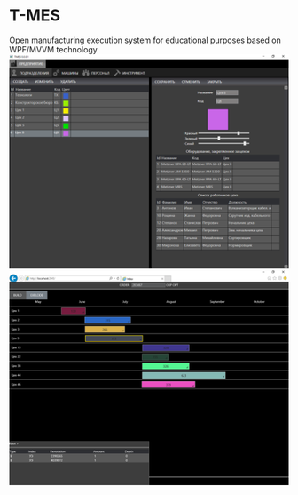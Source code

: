 # T-MES
Open manufacturing execution system for educational purposes based on WPF/MVVM technology
![Departments module](/Screenshots/Demo001.PNG?raw=true "Departments module")
![Departments module](/Screenshots/Demo002.png?raw=true "Departments module")
